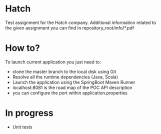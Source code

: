 # Hatch
Test assignment for the Hatch company.
Additional information related to the given assignment you can find in repository_root/info/*.pdf

# How to?
To launch current application you just need to:
- clone the master branch to the local disk using Git
- Resolve all the runtime dependencies (Java, Scala)
- Launch the application using the SpringBoot Maven Runner
- localhost:8081 is the road map of the POC API description
- you can configure the port within application.properties

# In progress
- Unit tests
